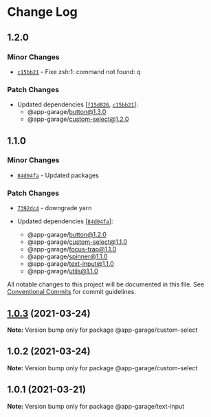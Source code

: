 # Change Log

## 1.2.0

### Minor Changes

- [`c15bb21`](https://github.com/electronic33/ag-ui-react/commit/c15bb21307eb1f0ead95009297c7e9e704ff1f1a) - Fixe
  zsh:1: command not found: q

### Patch Changes

- Updated dependencies [[`f15d826`](https://github.com/electronic33/ag-ui-react/commit/f15d8268c75e59209d30a2509a76596130538333), [`c15bb21`](https://github.com/electronic33/ag-ui-react/commit/c15bb21307eb1f0ead95009297c7e9e704ff1f1a)]:
  - @app-garage/button@1.3.0
  - @app-garage/custom-select@1.2.0

## 1.1.0

### Minor Changes

- [`84d04fa`](https://github.com/electronic33/ag-ui-react/commit/84d04fa51dbf206cc4b2713796baeb2efbf54381) - Updated packages

### Patch Changes

- [`7392dc4`](https://github.com/electronic33/ag-ui-react/commit/7392dc47d3ccc528729c690ed036bb0aa41257ed) - downgrade yarn

- Updated dependencies [[`84d04fa`](https://github.com/electronic33/ag-ui-react/commit/84d04fa51dbf206cc4b2713796baeb2efbf54381)]:
  - @app-garage/button@1.2.0
  - @app-garage/custom-select@1.1.0
  - @app-garage/focus-trap@1.1.0
  - @app-garage/spinner@1.1.0
  - @app-garage/text-input@1.1.0
  - @app-garage/utils@1.1.0

All notable changes to this project will be documented in this file.
See [Conventional Commits](https://conventionalcommits.org) for commit guidelines.

## [1.0.3](https://github.com/electronic33/ag-ui-react/compare/@app-garage/custom-select@1.0.2...@app-garage/custom-select@1.0.3) (2021-03-24)

**Note:** Version bump only for package @app-garage/custom-select

## 1.0.2 (2021-03-24)

**Note:** Version bump only for package @app-garage/custom-select

## 1.0.1 (2021-03-21)

**Note:** Version bump only for package @app-garage/text-input
